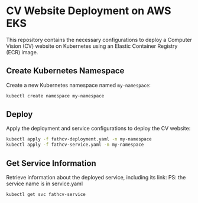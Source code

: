 # CV Website Deployment on AWS EKS

This repository contains the necessary configurations to deploy a Computer Vision (CV) website on Kubernetes using an Elastic Container Registry (ECR) image.


## Create Kubernetes Namespace

Create a new Kubernetes namespace named `my-namespace`:

```bash
kubectl create namespace my-namespace
```

## Deploy
Apply the deployment and service configurations to deploy the CV website:

```bash
kubectl apply -f fathcv-deployment.yaml -n my-namespace
kubectl apply -f fathcv-service.yaml -n my-namespace
```

## Get Service Information
Retrieve information about the deployed service, including its link:
PS: the service name is in service.yaml
```bash
kubectl get svc fathcv-service
```



